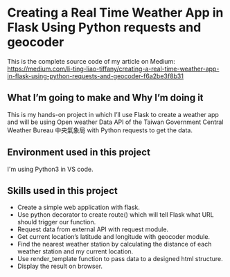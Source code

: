 # Creating a Real Time Weather App in Flask Using Python requests and geocoder
This is the complete source code of my article on Medium: <br>
https://medium.com/li-ting-liao-tiffany/creating-a-real-time-weather-app-in-flask-using-python-requests-and-geocoder-f6a2be3f8b31

## What I’m going to make and Why I’m doing it
This is my hands-on project in which I’ll use Flask to create a weather app and will be using Open weather Data API of the Taiwan Government Central Weather Bureau 中央氣象局 with Python requests to get the data.

## Environment used in this project
I'm using Python3 in VS code.

## Skills used in this project
* Create a simple web application with flask.
* Use python decorator to create route() which will tell Flask what URL should trigger our function.
* Request data from external API with request module.
* Get current location’s latitude and longitude with geocoder module.
* Find the nearest weather station by calculating the distance of each weather station and my current location.
* Use render_template function to pass data to a designed html structure.
* Display the result on browser.
